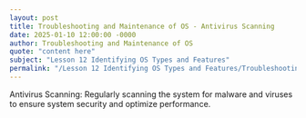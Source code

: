 ```yaml
---
layout: post
title: Troubleshooting and Maintenance of OS - Antivirus Scanning
date: 2025-01-10 12:00:00 -0000
author: Troubleshooting and Maintenance of OS
quote: "content here"
subject: "Lesson 12 Identifying OS Types and Features"
permalink: "/Lesson 12 Identifying OS Types and Features/Troubleshooting and Maintenance of OS/Troubleshooting and Maintenance of OS - Antivirus Scanning"
---
```


Antivirus Scanning: Regularly scanning the system for malware and viruses to ensure system security and optimize performance.
